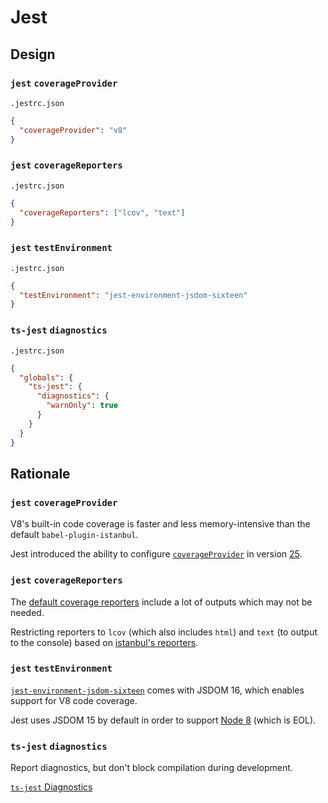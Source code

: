 # Jest

## Design

### `jest` `coverageProvider`

`.jestrc.json`

```json
{
  "coverageProvider": "v8"
}
```

### `jest` `coverageReporters`

`.jestrc.json`

```json
{
  "coverageReporters": ["lcov", "text"]
}
```

### `jest` `testEnvironment`

`.jestrc.json`

```json
{
  "testEnvironment": "jest-environment-jsdom-sixteen"
}
```

### `ts-jest` `diagnostics`

`.jestrc.json`

```json
{
  "globals": {
    "ts-jest": {
      "diagnostics": {
        "warnOnly": true
      }
    }
  }
}
```

## Rationale

### `jest` `coverageProvider`

V8's built-in code coverage is faster and less memory-intensive than the default `babel-plugin-istanbul`.

Jest introduced the ability to configure [`coverageProvider`](https://jestjs.io/docs/en/configuration#coverageprovider-string) in version [25](https://jestjs.io/blog/2020/01/21/jest-25#v8-code-coverage).

### `jest` `coverageReporters`

The [default coverage reporters](https://jestjs.io/docs/en/configuration#coveragereporters-arraystring) include a lot of outputs which may not be needed.

Restricting reporters to `lcov` (which also includes `html`) and `text` (to output to the console) based on [istanbul's reporters](https://istanbul.js.org/docs/advanced/alternative-reporters/).

### `jest` `testEnvironment`

[`jest-environment-jsdom-sixteen`](https://www.npmjs.com/package/jest-environment-jsdom-sixteen) comes with JSDOM 16, which enables support for V8 code coverage.

Jest uses JSDOM 15 by default in order to support [Node 8](https://jestjs.io/blog/2020/01/21/jest-25#bye-node-6) (which is EOL).

### `ts-jest` `diagnostics`

Report diagnostics, but don't block compilation during development.

[`ts-jest` Diagnostics](https://kulshekhar.github.io/ts-jest/user/config/diagnostics)
